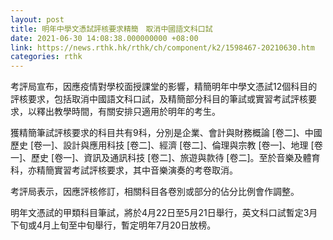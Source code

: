 ```yaml
---
layout: post
title: 明年中學文憑試評核要求精簡　取消中國語文科口試
date: 2021-06-30 14:08:38.000000000 +08:00
link: https://news.rthk.hk/rthk/ch/component/k2/1598467-20210630.htm
categories: rthk
---
```


考評局宣布，因應疫情對學校面授課堂的影響，精簡明年中學文憑試12個科目的評核要求，包括取消中國語文科口試，及精簡部分科目的筆試或實習考試評核要求，以釋出教學時間，有關安排只適用於明年的考生。

獲精簡筆試評核要求的科目共有9科，分別是企業、會計與財務概論 [卷二]、中國歷史 [卷一]、設計與應用科技 [卷二]、經濟 [卷二]、倫理與宗教 [卷一]、地理 [卷一]、歷史 [卷一]、資訊及通訊科技 [卷二]、旅遊與款待 [卷二]。至於音樂及體育科，亦精簡實習考試評核要求，其中音樂演奏的考卷取消。

考評局表示，因應評核修訂，相關科目各卷別或部分的佔分比例會作調整。

明年文憑試的甲類科目筆試，將於4月22日至5月21日舉行，英文科口試暫定3月下旬或4月上旬至中旬舉行，暫定明年7月20日放榜。
